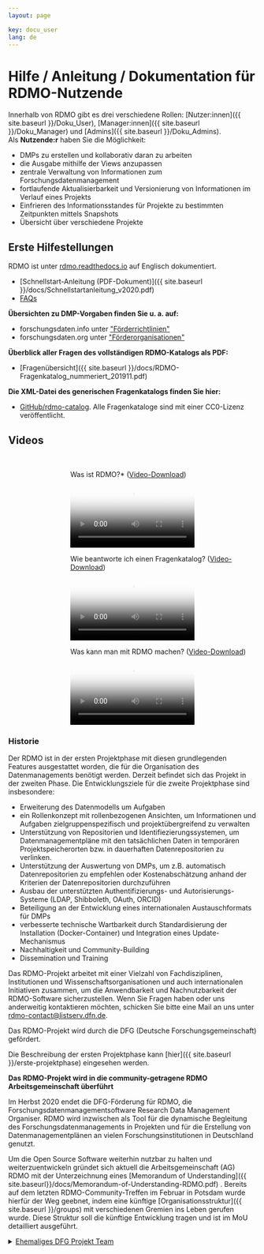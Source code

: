 ```yaml
---
layout: page

key: docu_user
lang: de
---
```


# Hilfe / Anleitung / Dokumentation für RDMO-Nutzende

Innerhalb von RDMO gibt es drei verschiedene Rollen: [Nutzer:innen]({{ site.baseurl }}/Doku_User), [Manager:innen]({{ site.baseurl }}/Doku_Manager) und [Admins]({{ site.baseurl }}/Doku_Admins).<br/>
Als <b>Nutzende:r</b> haben Sie die Möglichkeit: 

* DMPs zu erstellen und kollaborativ daran zu arbeiten
* die Ausgabe mithilfe der Views anzupassen
* zentrale Verwaltung von Informationen zum Forschungsdatenmanagement
* fortlaufende Aktualisierbarkeit und Versionierung von Informationen im Verlauf eines Projekts
* Einfrieren des Informationsstandes für Projekte zu bestimmten Zeitpunkten mittels Snapshots
* Übersicht über verschiedene Projekte

## Erste Hilfestellungen

RDMO ist unter [rdmo.readthedocs.io](http://rdmo.readthedocs.io/en/latest) auf Englisch dokumentiert. 

* [Schnellstart-Anleitung (PDF-Dokument)]({{ site.baseurl }}/docs/Schnellstartanleitung_v2020.pdf)
* [FAQs](http://www.forschungsdaten.org/index.php/FAQs)

<b>Übersichten zu DMP-Vorgaben finden Sie u. a. auf:</b>
* forschungsdaten.info unter ["Förderrichtlinien"](https://www.forschungsdaten.info/themen/planen-und-strukturieren/foerderrichtlinien/)
* forschungsdaten.org unter ["Förderorganisationen"](https://www.forschungsdaten.org/index.php/F%C3%B6rderorganisationen)

<b>Überblick aller Fragen des vollständigen RDMO-Katalogs als PDF:</b>

* [Fragenübersicht]({{ site.baseurl }}/docs/RDMO-Fragenkatalog_nummeriert_201911.pdf)

<b>Die XML-Datei des generischen Fragenkatalogs finden Sie hier:</b>
* [GitHub/rdmo-catalog](https://github.com/rdmorganiser/rdmo-catalog). Alle Fragenkataloge sind mit einer CC0-Lizenz veröffentlicht.


## Videos

<br>
<p style="margin-left:25%;">Was ist RDMO?* (<a href="{{ site.baseurl }}/img/promo/videos/was-ist-rdmo_v4.mp4">Video-Download</a>)</p>
<video poster="{{ site.baseurl}}/img/promo/videos/was-ist-rdmo_frame.jpg" controls="controls" style="width: 50%; margin-left:25%;">
<source src="{{ site.baseurl}}/img/promo/videos/was-ist-rdmo_v4.mp4" type="video/mp4">Your browser does not support the video tag.</video>

<br>
<p style="margin-left:25%;">Wie beantworte ich einen Fragenkatalog? (<a href="{{ site.baseurl }}/img/promo/videos/fragenkatalog_v2.mp4">Video-Download</a>)</p>
<video poster="{{ site.baseurl}}/img/promo/videos/fragenkatalog_frame.jpg" controls="controls" style="width: 50%; margin-left:25%;">
<source src="{{ site.baseurl}}/img/promo/videos/fragenkatalog_v2.mp4">Your browser does not support the video tag.</video>

<br>
<p style="margin-left:25%;">Was kann man mit RDMO machen? (<a href="{{ site.baseurl }}/img/promo/videos/rdmo-erklaert_v4.mp4">Video-Download</a>)</p>
<video poster="{{ site.baseurl}}/img/promo/videos/rdmo-erklaert_frame.jpg" controls="controls" style="width: 50%; margin-left:25%;">
<source src="{{ site.baseurl}}/img/promo/videos/rdmo-erklaert_v4.mp4" type="video/mp4">Your browser does not support the video tag.</video>


### Historie

Der RDMO ist in der ersten Projektphase mit diesen grundlegenden Features ausgestattet worden, die für die Organisation des Datenmanagements benötigt werden. Derzeit befindet sich das Projekt in der zweiten Phase.
Die Entwicklungsziele für die zweite Projektphase sind insbesondere:

* Erweiterung des Datenmodells um Aufgaben
* ein Rollenkonzept mit rollenbezogenen Ansichten, um Informationen und Aufgaben zielgruppenspezifisch und projektübergreifend zu verwalten
* Unterstützung von Repositorien und Identifiezierungssystemen, um Datenmanagementpläne mit den tatsächlichen Daten in temporären Projektspeicherorten bzw. in dauerhaften Datenrepositorien zu verlinken.
* Unterstützung der Auswertung von DMPs, um z.B. automatisch Datenrepositorien zu empfehlen oder Kostenabschätzung anhand der Kriterien der Datenrepositorien durchzuführen
* Ausbau der unterstützten Authentifizierungs- und Autorisierungs-Systeme (LDAP, Shibboleth, OAuth, ORCID)
* Beteiligung an der Entwicklung eines internationalen Austauschformats für DMPs
* verbesserte technische Wartbarkeit durch Standardisierung der Installation (Docker-Container) und Integration eines Update-Mechanismus
* Nachhaltigkeit und Community-Building
* Dissemination und Training

Das RDMO-Projekt arbeitet mit einer Vielzahl von Fachdisziplinen, Institutionen und Wissenschaftsorganisationen und auch internationalen Initiativen zusammen, um die Anwendbarkeit und Nachnutzbarkeit der RDMO-Software sicherzustellen. Wenn Sie Fragen haben oder uns anderweitig kontaktieren möchten, schicken Sie bitte eine Mail an uns unter <a href="mailto:rdmo-contact@listserv.dfn.de">rdmo-contact@listserv.dfn.de</a>.

Das RDMO-Projekt wird durch die DFG (Deutsche Forschungsgemeinschaft) gefördert.

Die Beschreibung der ersten Projektphase kann [hier]({{ site.baseurl }}/erste-projektphase) eingesehen werden.



**Das RDMO-Projekt wird in die community-getragene RDMO Arbeitsgemeinschaft überführt**

Im Herbst 2020 endet die DFG-Förderung für RDMO, die Forschungsdatenmanagementsoftware Research Data Management Organiser. RDMO wird inzwischen als Tool für die dynamische Begleitung des Forschungsdatenmanagements in Projekten und für die Erstellung von Datenmanagementplänen an vielen Forschungsinstitutionen in Deutschland genutzt. 

Um die Open Source Software weiterhin nutzbar zu halten und weiterzuentwickeln gründet sich aktuell die Arbeitsgemeinschaft (AG) RDMO mit der Unterzeichnung eines [Memorandum of Understanding]({{ site.baseurl}}/docs/Memorandum-of-Understanding-RDMO.pdf) . 
Bereits auf dem letzten RDMO-Community-Treffen im Februar in Potsdam wurde hierfür der Weg geebnet, indem eine künftige [Organisationsstruktur]({{ site.baseurl }}/groups) mit verschiedenen Gremien ins Leben gerufen wurde. Diese Struktur soll die künftige Entwicklung tragen und ist im MoU detailliert ausgeführt.
<br/>

<details>
  <summary><u>Ehemaliges DFG Projekt Team</u></summary>
  {% for member in site.data.team.current %}
<div class="team-member">
    <img src="{{ site.baseurl }}/{{ member.image}}" />
    <div class="team-member-info">
        {{ member.text.de | markdownify }}
    </div>
</div>
{% endfor %}
</details>